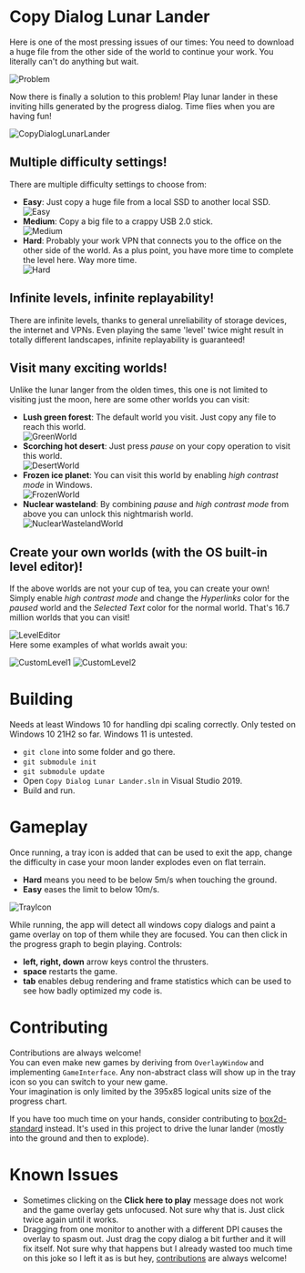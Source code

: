 # Copy Dialog Lunar Lander

Here is one of the most pressing issues of our times: You need to download a huge file from the other side of the world to continue your work. You literally can't do anything but wait.

![Problem](Docs/Problem.png)

Now there is finally a solution to this problem! Play lunar lander in these inviting hills generated by the progress dialog. Time flies when you are having fun!

![CopyDialogLunarLander](Docs/CopyDialogLunarLander.gif)

## Multiple difficulty settings!
There are multiple difficulty settings to choose from:
* **Easy**: Just copy a huge file from a local SSD to another local SSD.\
![Easy](Docs/Easy.png)
* **Medium**: Copy a big file to a crappy USB 2.0 stick.\
![Medium](Docs/Medium.png)
* **Hard**: Probably your work VPN that connects you to the office on the other side of the world. As a plus point, you have more time to complete the level here. Way more time.\
![Hard](Docs/Hard.png)

## Infinite levels, infinite replayability!
There are infinite levels, thanks to general unreliability of storage devices, the internet and VPNs.
Even playing the same 'level' twice might result in totally different landscapes, infinite replayability is guaranteed!

## Visit many exciting worlds!
Unlike the lunar langer from the olden times, this one is not limited to visiting just the moon, here are some other worlds you can visit:
* **Lush green forest**: The default world you visit. Just copy any file to reach this world.\
![GreenWorld](Docs/GreenWorld.png)
* **Scorching hot desert**: Just press *pause* on your copy operation to visit this world.\
![DesertWorld](Docs/DesertWorld.png)
* **Frozen ice planet**: You can visit this world by enabling *high contrast mode* in Windows.\
![FrozenWorld](Docs/FrozenWorld.png)
* **Nuclear wasteland**: By combining *pause* and *high contrast mode* from above you can unlock this nightmarish world.\
![NuclearWastelandWorld](Docs/NuclearWastelandWorld.png)

## Create your own worlds (with the OS built-in level editor)!
If the above worlds are not your cup of tea, you can create your own! Simply enable *high contrast mode* and change the *Hyperlinks* color for the *paused* world and the *Selected Text* color for the normal world. That's 16.7 million worlds that you can visit!

![LevelEditor](Docs/LevelEditor.png)\
Here some examples of what worlds await you:

![CustomLevel1](Docs/CustomLevel1.png)
![CustomLevel2](Docs/CustomLevel2.png)

# Building

Needs at least Windows 10 for handling dpi scaling correctly. Only tested on Windows 10 21H2 so far. Windows 11 is untested.

* `git clone` into some folder and go there.
* `git submodule init`
* `git submodule update`
* Open `Copy Dialog Lunar Lander.sln` in Visual Studio 2019.
* Build and run.

# Gameplay

Once running, a tray icon is added that can be used to exit the app, change the difficulty in case your moon lander explodes even on flat terrain.
* **Hard** means you need to be below 5m/s when touching the ground.
* **Easy** eases the limit to below 10m/s.

![TrayIcon](Docs/TrayIcon.png)

While running, the app will detect all windows copy dialogs and paint a game overlay on top of them while they are focused. You can then click in the progress graph to begin playing.
Controls:
* **left, right, down** arrow keys control the thrusters.
* **space** restarts the game.
* **tab** enables debug rendering and frame statistics which can be used to see how badly optimized my code is.

# Contributing

Contributions are always welcome!\
You can even make new games by deriving from `OverlayWindow` and implementing `GameInterface`. Any non-abstract class will show up in the tray icon so you can switch to your new game.\
Your imagination is only limited by the 395x85 logical units size of the progress chart.

If you have too much time on your hands, consider contributing to [box2d-standard](https://github.com/codingben/box2d-netstandard) instead. It's used in this project to drive the lunar lander (mostly into the ground and then to explode).

# Known Issues

* Sometimes clicking on the **Click here to play** message does not work and the game overlay gets unfocused. Not sure why that is. Just click twice again until it works.
* Dragging from one monitor to another with a different DPI causes the overlay to spasm out. Just drag the copy dialog a bit further and it will fix itself. Not sure why that happens but I already wasted too much time on this joke so I left it as is but hey, [contributions](#contributing) are always welcome!
